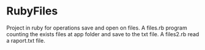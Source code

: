 # RubyFiles
Project in ruby for operations save and open on files. A files.rb program counting the exists files at app folder and save to the txt file. A files2.rb read a raport.txt file.
